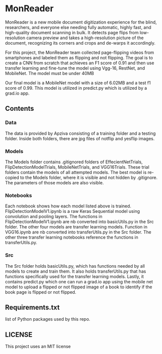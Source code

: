 # MonReader
MonReader is a new mobile document digitization experience for the blind, researchers, and everyone else needing fully automatic, highly fast, and high-quality document scanning in bulk. It detects page flips from low-resolution camera preview and takes a high-resolution picture of the document, recognizing its corners and crops and de-warps it accordingly. 

For this project, the MonReader team collected page-flipping videos from smartphones and labeled them as flipping and not flipping. The goal is to create a CNN from scratch that achieves an F1 score of 0.91 and then use transfer learning and fine-tune the model using Vgg-16, RestNet, and MobileNet. The model must be under 40MB

Our final model is a MobileNet model with a size of 6.02MB and a test f1 score of 0.99. This model is utilized in predict.py which is utilized by a grad.io app.

## Contents

### Data
The data is provided by Apziva consisting of a training folder and a testing folder. Inside both folders, there are jpg files of notflip and yesflip images.

### Models
The Models folder contains .gitignored folders of EffecientNetTrials, FlipDetectionModelTrials, MobileNetTrials, and VGG16Trials. These trial folders contain the models of all attempted models. The best model is re-copied to the Models folder, where it is visible and not hidden by .gitignore. The parameters of those models are also visible.

### Notebooks
Each notebook shows how each model listed above is trained. FlipDetectionModelV1.ipynb is a raw Keras Sequential model using convolution and pooling layers. The functions in FlipDetectionModelV1.ipynb are nb converted into basicUtils.py in the Src folder. The other four models are transfer learning models. Function in VGG16.ipynb are nb converted into transferUtils.py in the Src folder. The other three transfer learning notebooks reference the functions in transferUtils.py.

### Src
The Src folder holds basicUtils.py, which has functions needed by all models to create and train them. It also holds transferUtils.py that has functions specifically used for the transfer learning models. Lastly, it contains predict.py which one can run a grad.io app using the mobile net model to upload a flipped or not flipped image of a book to identify if the book page is flipped or not flipped.

## Requirements.txt
list of Python packages used by this repo.

## LICENSE
This project uses an MIT license

